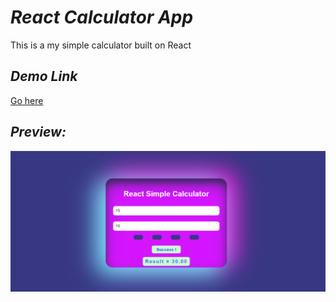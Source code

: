 # ***React Calculator App***

This is a  my simple calculator built on React

## ***Demo Link***

[Go here](https://calculator-app-f4.netlify.app/)

## ***Preview:***

![image](image.png)